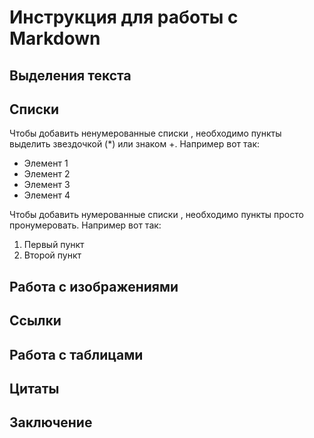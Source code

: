 # Инструкция для работы с Markdown

## Выделения текста

## Списки

Чтобы добавить ненумерованные списки , необходимо пункты выделить звездочкой (*) или знаком +.
Например вот так:
* Элемент 1
* Элемент 2
* Элемент 3
* Элемент 4

Чтобы добавить нумерованные списки , необходимо пункты просто пронумеровать. 
Например вот так:
1. Первый пункт
2. Второй пункт 

## Работа с изображениями

## Ссылки

## Работа с таблицами

## Цитаты 

## Заключение 